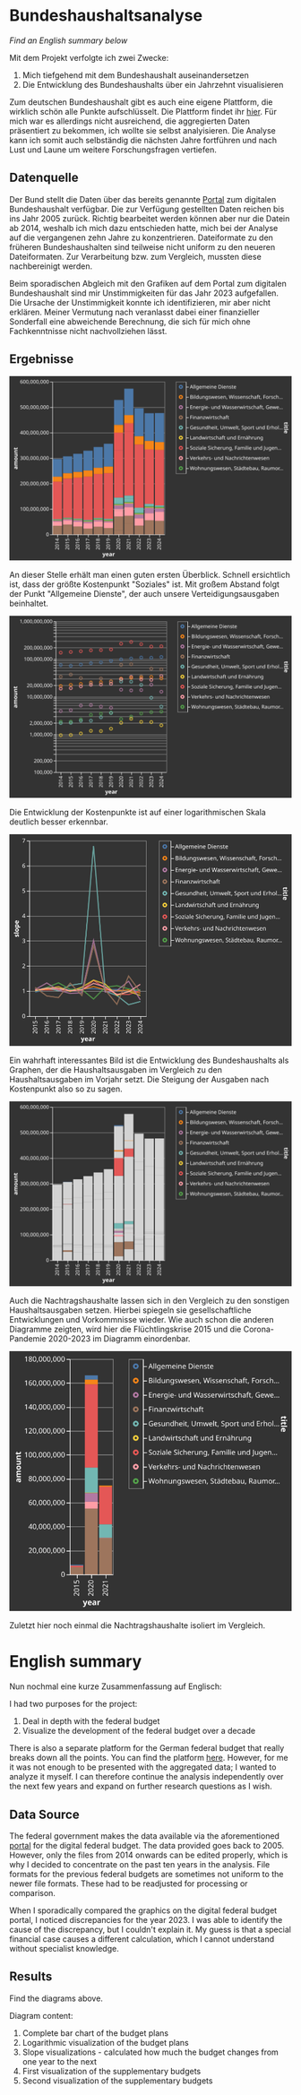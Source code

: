 # Bundeshaushaltsanalyse

*Find an English summary below*

Mit dem Projekt verfolgte ich zwei Zwecke: 
<ol>
  <li>Mich tiefgehend mit dem Bundeshaushalt auseinandersetzen</li>
  <li>Die Entwicklung des Bundeshaushalts über ein Jahrzehnt visualisieren</li>
</ol>

Zum deutschen Bundeshaushalt gibt es auch eine eigene Plattform, die wirklich schön alle Punkte aufschlüsselt. Die Plattform findet ihr [hier](https://www.bundeshaushalt.de/DE/Bundeshaushalt-digital/bundeshaushalt-digital.html). Für mich war es allerdings nicht ausreichend, die aggregierten Daten präsentiert zu bekommen, ich wollte sie selbst analyisieren. Die Analyse kann ich somit auch selbständig die nächsten Jahre fortführen und nach Lust und Laune um weitere Forschungsfragen vertiefen. 

## Datenquelle

Der Bund stellt die Daten über das bereits genannte [Portal](https://www.bundeshaushalt.de/DE/Download-Portal/download-portal.html) zum digitalen Bundeshaushalt verfügbar. Die zur Verfügung gestellten Daten reichen bis ins Jahr 2005 zurück. Richtig bearbeitet werden können aber nur die Datein ab 2014, weshalb ich mich dazu entschieden hatte, mich bei der Analyse auf die vergangenen zehn Jahre zu konzentrieren. Dateiformate zu den früheren Bundeshaushalten sind teilweise nicht uniform zu den neueren Dateiformaten. Zur Verarbeitung bzw. zum Vergleich, mussten diese nachbereinigt werden. 

Beim sporadischen Abgleich mit den Grafiken auf dem Portal zum digitalen Bundeshaushalt sind mir Unstimmigkeiten für das Jahr 2023 aufgefallen. Die Ursache der Unstimmigkeit konnte ich identifizieren, mir aber nicht erklären. Meiner Vermutung nach veranlasst dabei einer finanzieller Sonderfall eine abweichende Berechnung, die sich für mich ohne Fachkenntnisse nicht nachvollziehen lässt. 

## Ergebnisse

![Entwicklung als Balkendiagramm](/output_data/visualisierungen/complete_bar.svg)

An dieser Stelle erhält man einen guten ersten Überblick. Schnell ersichtlich ist, dass der größte Kostenpunkt "Soziales" ist. Mit großem Abstand folgt der Punkt "Allgemeine Dienste", der auch unsere Verteidigungsausgaben beinhaltet.

![Logarithmische Skala zur Entwicklung des Bundeshaushalts](/output_data/visualisierungen/complete_logarithmic.svg)

Die Entwicklung der Kostenpunkte ist auf einer logarithmischen Skala deutlich besser erkennbar.

![Steigung der Entwickung des Bundeshaushalts](/output_data/visualisierungen/slope.svg)

Ein wahrhaft interessantes Bild ist die Entwicklung des Bundeshaushalts als Graphen, der die Haushaltsausgaben im Vergleich zu den Haushaltsausgaben im Vorjahr setzt. Die Steigung der Ausgaben nach Kostenpunkt also so zu sagen.

![Nachtragshaushalte](/output_data/visualisierungen/integrated_supp.svg)

Auch die Nachtragshaushalte lassen sich in den Vergleich zu den sonstigen Haushaltsausgaben setzen. Hierbei spiegeln sie gesellschaftliche Entwicklungen und Vorkommnisse wieder. Wie auch schon die anderen Diagramme zeigten, wird hier die Flüchtlingskrise 2015 und die Corona-Pandemie 2020-2023 im Diagramm einordenbar.

![Nachtragshaushalte isoliert](/output_data/visualisierungen/supp_individual.svg)

Zuletzt hier noch einmal die Nachtragshaushalte isoliert im Vergleich. 

# English summary

Nun nochmal eine kurze Zusammenfassung auf Englisch:

I had two purposes for the project:
<ol>
  <li>Deal in depth with the federal budget</li>
  <li>Visualize the development of the federal budget over a decade</li>
</ol>

There is also a separate platform for the German federal budget that really breaks down all the points. You can find the platform [here](https://www.bundeshaushalt.de/DE/Bundeshaushalt-digital/bundeshaushalt-digital.html). However, for me it was not enough to be presented with the aggregated data; I wanted to analyze it myself. I can therefore continue the analysis independently over the next few years and expand on further research questions as I wish.

## Data Source

The federal government makes the data available via the aforementioned [portal](https://www.bundeshaushalt.de/DE/Download-Portal/download-portal.html) for the digital federal budget. The data provided goes back to 2005. However, only the files from 2014 onwards can be edited properly, which is why I decided to concentrate on the past ten years in the analysis. File formats for the previous federal budgets are sometimes not uniform to the newer file formats. These had to be readjusted for processing or comparison.

When I sporadically compared the graphics on the digital federal budget portal, I noticed discrepancies for the year 2023. I was able to identify the cause of the discrepancy, but I couldn't explain it. My guess is that a special financial case causes a different calculation, which I cannot understand without specialist knowledge.

## Results

Find the diagrams above.

Diagram content:
<ol>
  <li>Complete bar chart of the budget plans</li>
  <li>Logarithmic visualization of the budget plans</li>
  <li>Slope visualizations - calculated how much the budget changes from one year to the next</li>
  <li>First visualization of the supplementary budgets</li>
  <li>Second visualization of the supplementary budgets</li>
</ol>